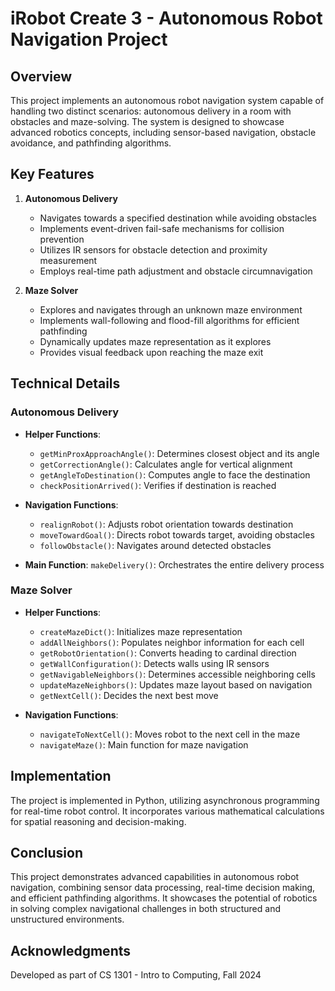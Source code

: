 # iRobot Create 3 - Autonomous Robot Navigation Project

## Overview

This project implements an autonomous robot navigation system capable of handling two distinct scenarios: autonomous delivery in a room with obstacles and maze-solving. The system is designed to showcase advanced robotics concepts, including sensor-based navigation, obstacle avoidance, and pathfinding algorithms.

## Key Features

1. **Autonomous Delivery**
   - Navigates towards a specified destination while avoiding obstacles
   - Implements event-driven fail-safe mechanisms for collision prevention
   - Utilizes IR sensors for obstacle detection and proximity measurement
   - Employs real-time path adjustment and obstacle circumnavigation

2. **Maze Solver**
   - Explores and navigates through an unknown maze environment
   - Implements wall-following and flood-fill algorithms for efficient pathfinding
   - Dynamically updates maze representation as it explores
   - Provides visual feedback upon reaching the maze exit

## Technical Details

### Autonomous Delivery

- **Helper Functions**: 
  - `getMinProxApproachAngle()`: Determines closest object and its angle
  - `getCorrectionAngle()`: Calculates angle for vertical alignment
  - `getAngleToDestination()`: Computes angle to face the destination
  - `checkPositionArrived()`: Verifies if destination is reached

- **Navigation Functions**:
  - `realignRobot()`: Adjusts robot orientation towards destination
  - `moveTowardGoal()`: Directs robot towards target, avoiding obstacles
  - `followObstacle()`: Navigates around detected obstacles

- **Main Function**: `makeDelivery()`: Orchestrates the entire delivery process

### Maze Solver

- **Helper Functions**:
  - `createMazeDict()`: Initializes maze representation
  - `addAllNeighbors()`: Populates neighbor information for each cell
  - `getRobotOrientation()`: Converts heading to cardinal direction
  - `getWallConfiguration()`: Detects walls using IR sensors
  - `getNavigableNeighbors()`: Determines accessible neighboring cells
  - `updateMazeNeighbors()`: Updates maze layout based on navigation
  - `getNextCell()`: Decides the next best move

- **Navigation Functions**:
  - `navigateToNextCell()`: Moves robot to the next cell in the maze
  - `navigateMaze()`: Main function for maze navigation

## Implementation

The project is implemented in Python, utilizing asynchronous programming for real-time robot control. It incorporates various mathematical calculations for spatial reasoning and decision-making.

## Conclusion

This project demonstrates advanced capabilities in autonomous robot navigation, combining sensor data processing, real-time decision making, and efficient pathfinding algorithms. It showcases the potential of robotics in solving complex navigational challenges in both structured and unstructured environments.

## Acknowledgments
Developed as part of CS 1301 - Intro to Computing, Fall 2024
